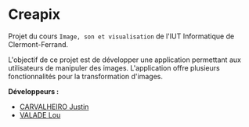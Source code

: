 # Creapix

Projet du cours `Image, son et visualisation` de l'IUT Informatique de Clermont-Ferrand.

L'objectif de ce projet est de développer une application permettant aux utilisateurs de manipuler des images.
L'application offre plusieurs fonctionnalités pour la transformation d'images.

__Développeurs :__
- [CARVALHEIRO Justin](https://codefirst.iut.uca.fr/git/justin.carvalheiro)
- [VALADE Lou](https://codefirst.iut.uca.fr/git/lou.valade)